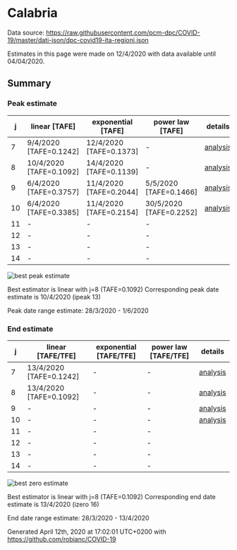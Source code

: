 # Calabria


Data source: https://raw.githubusercontent.com/pcm-dpc/COVID-19/master/dati-json/dpc-covid19-ita-regioni.json

Estimates in this page were made on 12/4/2020 with data available until 04/04/2020.


## Summary 

### Peak estimate 
|j|linear [TAFE]|exponential [TAFE]|power law [TAFE]|details|
|---|----|-----------|---------|-------|
|7|9/4/2020 [TAFE=0.1242]|12/4/2020 [TAFE=0.1373]|-|[analysis](COVID-19_calabria_j7_2020-04-04.md)|
|8|10/4/2020 [TAFE=0.1092]|14/4/2020 [TAFE=0.1139]|-|[analysis](COVID-19_calabria_j8_2020-04-04.md)|
|9|6/4/2020 [TAFE=0.3757]|11/4/2020 [TAFE=0.2044]|5/5/2020 [TAFE=0.1466]|[analysis](COVID-19_calabria_j9_2020-04-04.md)|
|10|6/4/2020 [TAFE=0.3385]|11/4/2020 [TAFE=0.2154]|30/5/2020 [TAFE=0.2252]|[analysis](COVID-19_calabria_j10_2020-04-04.md)|
|11|-|-|-||
|12|-|-|-||
|13|-|-|-||
|14|-|-|-||

![best peak estimate](COVID-19_calabria_j8_2020-04-04.png)

Best estimator is linear with j=8 (TAFE=0.1092)
Corresponding peak date estimate is 10/4/2020 (ipeak 13)


Peak date range estimate: 28/3/2020 - 1/6/2020

### End estimate 
|j|linear [TAFE/TFE]|exponential [TAFE/TFE]|power law [TAFE/TFE]|details|
|---|----|-----------|---------|-------|
|7|13/4/2020 [TAFE=0.1242]|-|-|[analysis](COVID-19_calabria_j7_2020-04-04.md)|
|8|13/4/2020 [TAFE=0.1092]|-|-|[analysis](COVID-19_calabria_j8_2020-04-04.md)|
|9|-|-|-|[analysis](COVID-19_calabria_j9_2020-04-04.md)|
|10|-|-|-|[analysis](COVID-19_calabria_j10_2020-04-04.md)|
|11|-|-|-||
|12|-|-|-||
|13|-|-|-||
|14|-|-|-||

![best zero estimate](COVID-19_calabria_j8_2020-04-04.png)

Best estimator is linear with j=8 (TAFE=0.1092)
Corresponding end date estimate is 13/4/2020 (izero 16)


End date range estimate: 28/3/2020 - 13/4/2020

Generated April 12th, 2020 at 17:02:01 UTC+0200 with https://github.com/robianc/COVID-19
